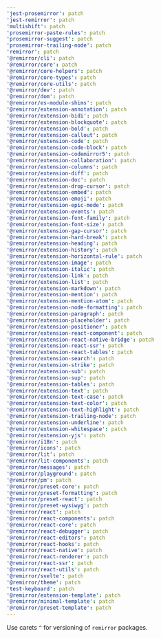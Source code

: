 ```yaml
---
'jest-prosemirror': patch
'jest-remirror': patch
'multishift': patch
'prosemirror-paste-rules': patch
'prosemirror-suggest': patch
'prosemirror-trailing-node': patch
'remirror': patch
'@remirror/cli': patch
'@remirror/core': patch
'@remirror/core-helpers': patch
'@remirror/core-types': patch
'@remirror/core-utils': patch
'@remirror/dev': patch
'@remirror/dom': patch
'@remirror/es-module-shims': patch
'@remirror/extension-annotation': patch
'@remirror/extension-bidi': patch
'@remirror/extension-blockquote': patch
'@remirror/extension-bold': patch
'@remirror/extension-callout': patch
'@remirror/extension-code': patch
'@remirror/extension-code-block': patch
'@remirror/extension-codemirror5': patch
'@remirror/extension-collaboration': patch
'@remirror/extension-columns': patch
'@remirror/extension-diff': patch
'@remirror/extension-doc': patch
'@remirror/extension-drop-cursor': patch
'@remirror/extension-embed': patch
'@remirror/extension-emoji': patch
'@remirror/extension-epic-mode': patch
'@remirror/extension-events': patch
'@remirror/extension-font-family': patch
'@remirror/extension-font-size': patch
'@remirror/extension-gap-cursor': patch
'@remirror/extension-hard-break': patch
'@remirror/extension-heading': patch
'@remirror/extension-history': patch
'@remirror/extension-horizontal-rule': patch
'@remirror/extension-image': patch
'@remirror/extension-italic': patch
'@remirror/extension-link': patch
'@remirror/extension-list': patch
'@remirror/extension-markdown': patch
'@remirror/extension-mention': patch
'@remirror/extension-mention-atom': patch
'@remirror/extension-node-formatting': patch
'@remirror/extension-paragraph': patch
'@remirror/extension-placeholder': patch
'@remirror/extension-positioner': patch
'@remirror/extension-react-component': patch
'@remirror/extension-react-native-bridge': patch
'@remirror/extension-react-ssr': patch
'@remirror/extension-react-tables': patch
'@remirror/extension-search': patch
'@remirror/extension-strike': patch
'@remirror/extension-sub': patch
'@remirror/extension-sup': patch
'@remirror/extension-tables': patch
'@remirror/extension-text': patch
'@remirror/extension-text-case': patch
'@remirror/extension-text-color': patch
'@remirror/extension-text-highlight': patch
'@remirror/extension-trailing-node': patch
'@remirror/extension-underline': patch
'@remirror/extension-whitespace': patch
'@remirror/extension-yjs': patch
'@remirror/i18n': patch
'@remirror/icons': patch
'@remirror/lit': patch
'@remirror/lit-components': patch
'@remirror/messages': patch
'@remirror/playground': patch
'@remirror/pm': patch
'@remirror/preset-core': patch
'@remirror/preset-formatting': patch
'@remirror/preset-react': patch
'@remirror/preset-wysiwyg': patch
'@remirror/react': patch
'@remirror/react-components': patch
'@remirror/react-core': patch
'@remirror/react-debugger': patch
'@remirror/react-editors': patch
'@remirror/react-hooks': patch
'@remirror/react-native': patch
'@remirror/react-renderer': patch
'@remirror/react-ssr': patch
'@remirror/react-utils': patch
'@remirror/svelte': patch
'@remirror/theme': patch
'test-keyboard': patch
'@remirror/extension-template': patch
'@remirror/minimal-template': patch
'@remirror/preset-template': patch
---
```


Use carets `^` for versioning of `remirror` packages.
